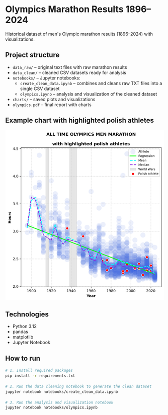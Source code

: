 # Olympics Marathon Results 1896–2024
Historical dataset of men's Olympic marathon results (1896–2024) with visualizations.

## Project structure
- `data_raw/` – original text files with raw marathon results  
- `data_clean/` – cleaned CSV datasets ready for analysis  
- `notebooks/` – Jupyter notebooks:
  - `create_clean_data.ipynb` – combines and cleans raw TXT files into a single CSV dataset  
  - `olympics.ipynb` – analysis and visualization of the cleaned dataset  
- `charts/` – saved plots and visualizations  
- `olympics.pdf` – final report with charts

## Example chart with highlighted polish athletes
![Olympic Marathon Times](charts/olympics_PL.png)

## Technologies
- Python 3.12  
- pandas  
- matplotlib  
- Jupyter Notebook  

## How to run
```bash
# 1. Install required packages
pip install -r requirements.txt

# 2. Run the data cleaning notebook to generate the clean dataset
jupyter notebook notebooks/create_clean_data.ipynb

# 3. Run the analysis and visualization notebook
jupyter notebook notebooks/olympics.ipynb
